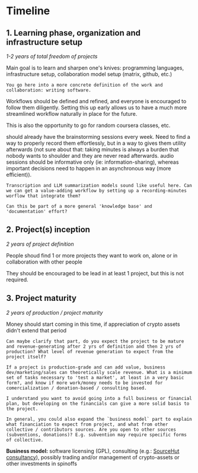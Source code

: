 # Timeline

## 1. Learning phase, organization and infrastructure setup

*1-2 years of total freedom of projects*

Main goal is to learn and sharpen one's knives: programming languages, infrastructure setup, collaboration model setup (matrix, github, etc.)

```{note}
You go here into a more concrete definition of the work and collaboration: writing software.
```
Workflows should be defined and refined, and everyone is encouraged to follow them diligently. Setting this up early allows us to have a much more streamlined workflow naturally in place for the future.

This is also the opportunity to go for random coursera classes, etc.

should already have the brainstorming sessions every week. Need to find a way to properly record them effortlessly, but in a way to gives them utility afterwards (not sure about that: taking minutes is always a burden that nobody wants to shoulder and they are never read afterwards. audio sessions should be informative only (ie: information-sharing), whereas important decisions need to happen in an asynchronous way (more efficient)).

```{note}
Transcription and LLM summarization models sound like useful here. Can we can get a value-adding workflow by setting up a recording-minutes worflow that integrate them?

Can this be part of a more general 'knowledge base' and 'documentation' effort?
```


## 2. Project(s) inception

*2 years of project definition*

People shoud find 1 or more projects they want to work on, alone or in collaboration with other people

They should be encouraged to be lead in at least 1 project, but this is not required.



## 3. Project maturity

*2 years of production / project maturity*

Money should start coming in this time, if appreciation of crypto assets didn't extend that period

```{note}
Can maybe clarify that part, do you expect the project to be mature and revenue-generating after 2 yrs of definition and then 2 yrs of production? What level of revenue generation to expect from the project itself? 

If a project is production-grade and can add value, business dev/marketing/sales can theoretically scale revenue. What is a minimum set of tasks necessary to 'test a market', at least in a very basic form?, and know if more work/money needs to be invested for comercialization / donation-based / consulting based.

I understand you want to avoid going into a full business or financial plan, but developing on the financials can give a more solid basis to the project.

In general, you could also expand the `business model` part to explain what financiation to expect from project, and what from other collective / contributors sources. Are you open to other sources (subventions, donations)? E.g. subvention may require specific forms of collective.
```

**Business model:** software licensing (GPL), consulting (e.g.: [SourceHut consultancy][srht]), possibly trading and/or management of crypto-assets or other investments in spinoffs

[srht]: https://sourcehut.org/consultancy/
